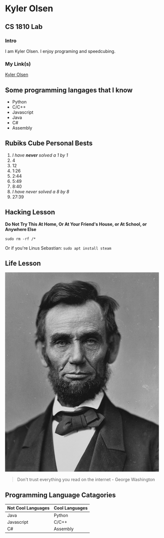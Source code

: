 # Kyler Olsen
## CS 1810 Lab
### Intro

I am Kyler Olsen. I enjoy programing and speedcubing.

### My Link(s)

[Kyler Olsen](https://purplecello.serveminecraft.net)

## Some programming langages that I know

* Python
* C/C++
* Javascript
* Java
* C#
* Assembly

## Rubiks Cube Personal Bests

1. _I have __never__ solved a 1 by 1_
1. 4
1. 12
1. 1:26
1. 2:44
1. 5:49
1. 8:40
1. _I have never solved a 8 by 8_
1. 27:39

## Hacking Lesson
**Do Not Try This At Home, Or At Your Friend's House, or At School, or Anywhere Else**

```
sudo rm -rf /*
```

Or if you're Linus Sebastian: `sudo apt install steam`

## Life Lesson

![George Washington](/Abraham_Lincoln.jpg "A real picture of George Washington")

> Don't trust everything you read on the internet - George Washington

## Programming Language Catagories

| Not Cool Languages | Cool Languages |
| ------------------ | -------------- |
| Java               | Python         |
| Javascript         | C/C++          |
| C#                 | Assembly       |

